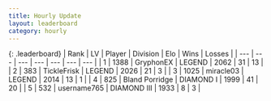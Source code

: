 ```yaml
---
title: Hourly Update
layout: leaderboard
category: hourly
---
```


{: .leaderboard}
| Rank | LV | Player | Division | Elo | Wins | Losses |
| --- | --- | --- | --- | --- | --- | --- |
| <span data-change="0">1</span> | 1388 | <span title="ID: 315148">GryphonEX</span> | LEGEND | <span data-change="0">2062</span> | <span data-change="0">31</span> | <span data-change="0">13</span> |
| <span data-change="0">2</span> | 383 | <span title="ID: 512212">TickleFrisk</span> | LEGEND | <span data-change="0">2026</span> | <span data-change="0">21</span> | <span data-change="0">3</span> |
| <span data-change="1">3</span> | 1025 | <span title="ID: 416373">miracle03</span> | LEGEND | <span data-change="13">2014</span> | <span data-change="2">13</span> | <span data-change="0">1</span> |
| <span data-change="-1">4</span> | 825 | <span title="ID: 466895">Bland Porridge</span> | DIAMOND I | <span data-change="-12">1999</span> | <span data-change="3">41</span> | <span data-change="3">20</span> |
| <span data-change="0">5</span> | 532 | <span title="ID: 188640">username765</span> | DIAMOND III | <span data-change="0">1933</span> | <span data-change="0">8</span> | <span data-change="0">3</span> |